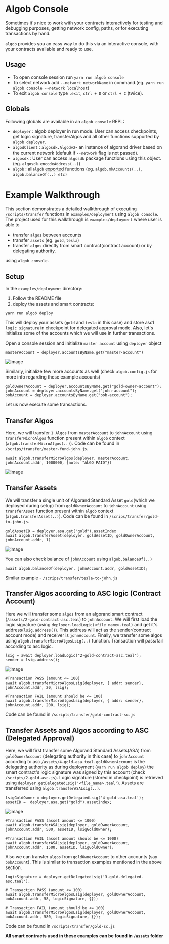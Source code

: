 # Algob Console

Sometimes it's nice to work with your contracts interactively for testing and debugging purposes, getting network config, paths, or for executing transactions by hand. 

`algob` provides you an easy way to do this via an interactive console, with your contracts available and ready to use.

## Usage

* To open console session run `yarn run algob console`
* To select network add `--network networkName` in command.(eg. `yarn run algob console --network localhost`)
* To exit `algob console` type `.exit`, `ctrl + D` or `ctrl + C` (twice). 

## Globals

Following globals are available in an `algob console` REPL:
* `deployer` : algob deployer in run mode. User can access checkpoints, get logic signature, transferAlgos and all other functions supported by `algob deployer`.
* `algodClient` : `algosdk.Algodv2`- an instance of algorand driver based on the current network (default if `--network` flag is not passed).
* `algosdk` : User can access `algosdk` package functions using this object. (eg. `algosdk.encodeAddress(..)`)  
* `algob` : all`algob` [exported](https://github.com/scale-it/algo-builder/blob/master/packages/algob/src/index.ts) functions (eg. `algob.mkAccounts(..)`, `algob.balanceOf(..) etc)`

# Example Walkthrough

This section demonstrates a detailed walkthrough of executing `/scripts/transfer` functions in `examples/deployment` using `algob console`. The project used for this walkthrough is `examples/deployment` where user is able to 
* transfer `algos` between accounts
* transfer `assets` (eg. `gold`, `tesla`)
* transfer `algos` directly from smart contract(contract account) or by delegating authority.

using `algob console`.

## Setup

In the  `examples/deployment` directory:
1. Follow the README file
2. deploy the assets and smart contracts:
```
yarn run algob deploy
``` 
This will deploy your assets (`gold` and `tesla` in this case) and store asc1 `logic signature` in checkpoint for delegated approval mode. Also, let's initialize some of the accounts which we will use in further transactions. 

Open a console session and initialize `master account` using `deployer` object
```
masterAccount = deployer.accountsByName.get("master-account")
``` 
![image](https://user-images.githubusercontent.com/33264364/97816308-735e8080-1cba-11eb-970d-50f8e3217d8f.png)

Similarly, initialize few more accounts as well (check `algob.config.js` for more info regarding these example accounts)
```
goldOwnerAccount = deployer.accountsByName.get("gold-owner-account");
johnAccount = deployer.accountsByName.get("john-account");
bobAccount = deployer.accountsByName.get("bob-account");
```

Let us now execute some transactions.

## Transfer Algos

Here, we will transfer `1 Algos` from `masterAccount` to `johnAccount` using `transferMicroAlgos` function present within `algob` context (`algob.transferMicroAlgos(..)`). Code can be found in `/scrips/transfer/master-fund-john.js`.

```
await algob.transferMicroAlgos(deployer, masterAccount, johnAccount.addr, 1000000, {note: "ALGO PAID"})
```
![image](https://user-images.githubusercontent.com/33264364/97816714-08627900-1cbd-11eb-86db-1dffbceb125f.png)

## Transfer Assets

We will transfer a single unit of Algorand Standard Asset `gold`(which we deployed during setup) from `goldOwnerAccount` to `johnAccount` using `transferAsset` function present within `algob` context (`algob.transferAsset(..)`). Code can be found in `/scrips/transfer/gold-to-john.js`.

```
goldAssetID = deployer.asa.get("gold").assetIndex
await algob.transferAsset(deployer, goldAssetID, goldOwnerAccount, johnAccount.addr, 1)
```
![image](https://user-images.githubusercontent.com/33264364/97816941-3e086180-1cbf-11eb-87f1-485bde49323c.png)

You can also check balance of `johnAccount` using `algob.balanceOf(..)`
```
await algob.balanceOf(deployer, johnAccount.addr, goldAssetID);
```

Similar example - `/scrips/transfer/tesla-to-john.js`

## Transfer Algos according to ASC logic (Contract Account)

Here we will transfer some `algos` from an algorand smart contract (`/assets/2-gold-contract-asc.teal`) to `johnAccount`. We will first load the logic signature (using `deployer.loadLogic(<file_name>.teal)` and get it's address(`lsig.address()`). This address will act as the sender(contract account mode) and receiver is `johnAccount`. Finally, we transfer some algos using `algob.transferMicroAlgosLsig(..)` function. Transaction will pass/fail according to asc logic.
```
lsig = await deployer.loadLogic("2-gold-contract-asc.teal");
sender = lsig.address(); 
```
![image](https://user-images.githubusercontent.com/33264364/97818537-e3740300-1cc8-11eb-81cd-a64e80106cf7.png)

```
#Transaction PASS (amount <= 100)
await algob.transferMicroAlgosLsig(deployer, { addr: sender}, johnAccount.addr, 20, lsig);

#Transaction FAIL (amount should be <= 100)
await algob.transferMicroAlgosLsig(deployer, { addr: sender}, johnAccount.addr, 200, lsig);
```

Code can be found in `/scripts/transfer/gold-contract-sc.js`

## Transfer Assets and Algos according to ASC (Delegated Approval)

Here, we will first transfer some Algorand Standard Assets(ASA) from `goldOwnerAccount` (delegating authority in this case) to `johnAccount` according to asc `/assets/4-gold-asa.teal`. `goldOwnerAccount` is the delegating authority as during deployment (`yarn run algob deploy`) the smart contract's logic signature was signed by this account (check `/scripts/2-gold-asc.js`). Logic signature (stored in checkpoint) is retrieved using `deployer.getDelegatedLsig('<file_name>.teal'`). Assets are transferred using `algob.transferASALsig(..)`.  

```
lsigGoldOwner = deployer.getDelegatedLsig('4-gold-asa.teal');
assetID =  deployer.asa.get("gold").assetIndex;
```

![image](https://user-images.githubusercontent.com/33264364/97819104-998d1c00-1ccc-11eb-8276-9a47a1a70f14.png)

```
#Transaction PASS (asset amount <= 1000)
await algob.transferASALsig(deployer, goldOwnerAccount, johnAccount.addr, 500, assetID, lsigGoldOwner);

#Transaction FAIL (asset amount should be <= 1000)
await algob.transferASALsig(deployer, goldOwnerAccount, johnAccount.addr, 1500, assetID, lsigGoldOwner);
```

Also we can transfer `algos` from `goldOwnerAccount` to other accounts (say `bobAccount`). This is similar to transaction examples mentioned in the above section.

```
logicSignature = deployer.getDelegatedLsig('3-gold-delegated-asc.teal');

# Transaction PASS (amount <= 100)
await algob.transferMicroAlgosLsig(deployer, goldOwnerAccount, bobAccount.addr, 58, logicSignature, {});

# Transaction FAIL (amount should be <= 100)
await algob.transferMicroAlgosLsig(deployer, goldOwnerAccount, bobAccount.addr, 580, logicSignature, {});
```  
Code can be found in `/scripts/transfer/gold-sc.js`

**All smart contracts used in these examples can be found in `/assets` folder**
